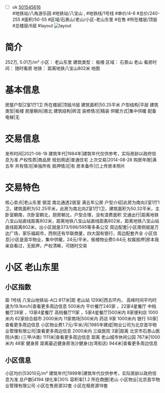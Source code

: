 - [ ] ok [501545616](https://bj.5i5j.com/ershoufang/501545616.html)  
 #地铁站/八角游乐园 #地铁站/八宝山 ,  #地铁线/1号线
#单价/4-6 #总价/240-255 #面积/50-55   #区域/石景山/老山/小区-老山东里 #在售 #所在楼层/顶层 #总楼层/6层 #layout 
![layout](http://image2a.5i5j.com/bdir/layout/0425b396946448feaa75ad835c1c8293.jpg_P5.jpg) 
# 简介 
 252万,  5.01万/m² 
小区： 老山东里
建筑类型： 板楼
区域： 石景山 老山
看房时间： 随时看房
地铁： 距离地铁八宝山802米 地图
# 基本信息 
 房屋户型|2室1厅1卫
所在楼层|顶层/6层
建筑面积|50.25平米
户型结构|平层
建筑类型|板楼
房屋朝向|南北
建筑结构|砖混
装修情况|精装
供暖方式|集中供暖
配备电梯|无
# 交易信息 
 发布时间|2021-06-18
建筑年代|1984年|建筑年代仅供参考，实际房龄以政府信息为准
产权性质|商品房
规划用途|普通住宅
上次交易|2014-08-28
购房年限|满五年
共有情况|单独所有
抵押情况|有
房本备件|已上传房本照片
# 交易特色 
 核心卖点|老山东里 钢混 南北通透2居室 满五年公房
户型介绍|此房为南向2室1厅1卫，建筑面积为52.25平米，此房为南北向2室1厅1卫，建筑面积为50.32平米，主卧室朝南，次卧室朝北，厨房朝北，户型合理，没有浪费面积
交通出行|距离地铁八宝山站直线距离802米，距离地铁八宝山站直线距离802米，距离地铁八宝山站直线距离802米，出小区就是373/598/595等多条公交
周边配套|小区南侧就是万达广场，家乐福超市，西侧还有华联商厦，四大国有银行，周边配套齐全
小区信息|小区是首华物业，集中供暖，24元/平米，板楼物业费0.64元
权属抵押|房本我亲自看过，无抵押，产权清晰，可随时交易
# 小区 老山东里
## 小区指数 
 距 1号线 八宝山地铁站-A口 817米|距 老山站 129米|西五环内， 高峰时间平均时速为19.1km/h|查看更多周边信息
500米内 平价餐厅240家 ，22家4星餐厅
中档餐厅28家 ，13家4星餐厅
高档餐厅11家 ，5家4星餐厅|500米内 8家便利店
1000米内 62家综合超市
2000米内 11家商场|500米内 药店 9家
1000米内 银行 50家|查看更多周边信息
小区物业费1.7元/平米/月|1985年建成|物业公司为北京首华物业管理有限公司|查看更多周边信息
2000米内 三级医院 3家|距离 北京市石景山医院(A类) (三甲/A类) 1111米|查看更多周边信息
距离 老山城市休闲公园 767米|1000米内 48家 健身房
距离最近健身房浩沙健身(台湾街店) 944米|查看更多周边信息
## 小区信息 
 小区均价|53010元/m²
建筑年代|1999年|建筑年代仅供参考，实际房龄以政府信息为准
总户数|4194
绿化率|30%
容积率|1.2
所在商圈|老山
小区物业|北京首华物业管理有限公司
小区在售房源32套
小区在租房源18套

